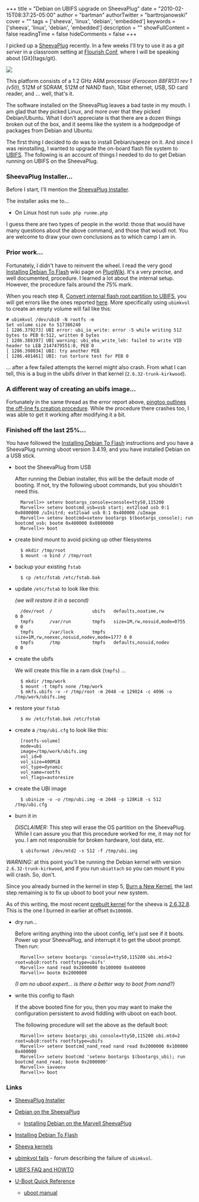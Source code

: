 +++
title = "Debian on UBIFS upgrade on SheevaPlug"
date = "2010-02-15T08:37:25-05:00"
author = "bartman"
authorTwitter = "barttrojanowski"
cover = ""
tags = ['sheeva', 'linux', 'debian', 'embedded']
keywords = ['sheeva', 'linux', 'debian', 'embedded']
description = ""
showFullContent = false
readingTime = false
hideComments = false
+++

I picked up a [SheevaPlug](http://en.wikipedia.org/wiki/SheevaPlug) recently.  In a few weeks
I'll try to use it as a *git server* in a classroom setting at [Flourish Conf](http://flourishconf.com/),
where I will be speaking about [Git]{tags/git}.

<img src=/~bart/blogimg/marvell_sheevaplug_1-240x213.jpg>

This platform consists of a 1.2 GHz ARM processor (*Feroceon 88FR131 rev 1 (v5l)*),
512M of SDRAM, 512M of NAND flash, 1Gbit ethernet, USB, SD card reader, and ... well, that's it.

<!--more-->

The software installed on the SheevaPlug leaves a bad taste in my mouth.  I am glad that
they picked Linux, and more over that they picked Debian/Ubuntu.  What I don't appreciate
is that there are a dozen things broken out of the box, and it seems like the system is a
hodgepodge of packages from Debian and Ubuntu.

The first thing I decided to do was to install Debian/sqeeze on it.  And since I was reinstalling, I
wanted to upgrade the on-board flash file system to [UBIFS](http://www.linux-mtd.infradead.org/doc/ubifs.html#L_overview).
The following is an account of things I needed to do to get Debian running on UBIFS on the SheevaPlug.

### SheevaPlug Installer...

Before I start, I'll mention the [SheevaPlug Installer](http://www.plugcomputer.org/plugwiki/index.php/SheevaPlug_Installer).

The installer asks me to...
- On Linux host run `sudo php runme.php`

I guess there are two types of people in the world: those that would have many questions about the above command, and those that woudl not.
You are welcome to draw your own conclusions as to which camp I am in.

### Prior work...

Fortunately, I didn't have to reinvent the wheel.  I read the very good [Installing Debian To Flash](http://www.plugcomputer.org/plugwiki/index.php/Installing_Debian_To_Flash) wiki page on [PlugWiki](http://www.plugcomputer.org/plugwiki).  It's a very precise, and well documented,
procedure.  I learned a lot about the internal setup.  However, the procedure fails around the 75% mark.

When you reach step 8, [Convert internal flash root partition to UBIFS](http://www.plugcomputer.org/plugwiki/index.php/Installing_Debian_To_Flash#Convert_internal_flash_root_partition_to_UBIFS), you will get errors like the ones reported
[here](http://plugcomputer.org/plugforum/index.php?topic=1279.msg8119#msg8119).  More specifically using `ubimkvol` to
create an empty volume will fail like this:

    # ubimkvol /dev/ubi0 -N rootfs -m
    Set volume size to 517386240
    [ 1286.379273] UBI error: ubi_io_write: error -5 while writing 512 bytes to PEB 0:512, written 0 bytes
    [ 1286.388397] UBI warning: ubi_eba_write_leb: failed to write VID header to LEB 2147479551:0, PEB 0
    [ 1286.398034] UBI: try another PEB
    [ 1286.401461] UBI: run torture test for PEB 0

... after a few failed attempts the kernel might also crash.  From what I can tell, this is a bug in the ubifs
driver in that kernel (`2.6.32-trunk-kirkwood`).

### A different way of creating an ubifs image...

Fortunately in the same thread as the error report above, [pingtoo outlines the off-line fs creation procedure](http://plugcomputer.org/plugforum/index.php?topic=1279.msg7879#msg7879).  While the procedure there crashes too, I was able to get it working after modifying it a bit.

### Finished off the last 25%...

You have followed the [Installing Debian To Flash](http://www.plugcomputer.org/plugwiki/index.php/Installing_Debian_To_Flash)
instructions and you have a SheevaPlug running uboot version 3.4.19, and you have installed Debian on a USB stick.

* boot the SheevaPlug from USB
  
  After running the Debian installer, this will be the default mode of booting.
  If not, try the following uboot commands, but you shouldn't need this.

        Marvell>> setenv bootargs_console=console=ttyS0,115200
        Marvell>> setenv bootcmd_usb=usb start; ext2load usb 0:1 0x0800000 /uInitrd; ext2load usb 0:1 0x400000 /uImage
        Marvell>> setenv bootcmd=setenv bootargs $(bootargs_console); run bootcmd_usb; bootm 0x400000 0x0800000
        Marvell>> boot

* create bind mount to avoid picking up other filesystems

        $ mkdir /tmp/root
        $ mount -o bind / /tmp/root

* backup your existing `fstab`

        $ cp /etc/fstab /etc/fstab.bak

* update `/etc/fstab` to look like this:
  
  *(we will restore it in a second)*

        /dev/root  /               ubifs   defaults,noatime,rw                      0 0
        tmpfs      /var/run        tmpfs   size=1M,rw,nosuid,mode=0755              0 0
        tmpfs      /var/lock       tmpfs   size=1M,rw,noexec,nosuid,nodev,mode=1777 0 0
        tmpfs      /tmp            tmpfs   defaults,nosuid,nodev                    0 0

* create the ubifs
  
  We will create this file in a ram disk (`tmpfs`) ...

        $ mkdir /tmp/work
        $ mount -t tmpfs none /tmp/work
        $ mkfs.ubifs -v -r /tmp/root -m 2048 -e 129024 -c 4096 -o /tmp/work/ubifs.img

* restore your `fstab`

        $ mv /etc/fstab.bak /etc/fstab

* create a `/tmp/ubi.cfg` to look like this:

        [rootfs-volume]
        mode=ubi
        image=/tmp/work/ubifs.img
        vol_id=0
        vol_size=400MiB
        vol_type=dynamic
        vol_name=rootfs
        vol_flags=autoresize

* create the UBI image

        $ ubinize -v -o /tmp/ubi.img -m 2048 -p 128KiB -s 512 /tmp/ubi.cfg

* burn it in
  
  *DISCLAIMER:* This step will erase the OS partition on the SheevaPlug.  While I can assure you that this
  procedure worked for me, it may not for you.  I am not responsible for broken hardware, lost data, etc.

        $ ubiformat /dev/mtd2 -s 512 -f /tmp/ubi.img

*WARNING:* at this point you'll be running the Debian kernel with version `2.6.32-trunk-kirkwood`, and if you
run `ubiattach` so you can mount it you will crash.  So, don't.

Since you already burned in the kernel in step 5, [Burn a New Kernel](http://www.plugcomputer.org/plugwiki/index.php/Installing_Debian_To_Flash#Burn_a_New_Kernel), the last step remaining is to fix up uboot to boot your new system.

As of this writing, the most recent [prebuilt kernel](http://sheeva.with-linux.com/sheeva/) for the sheeva is [2.6.32.8](http://sheeva.with-linux.com/sheeva/index.php?dir=2.6.32.8/).  This is the one I burned in earlier at offset `0x100000`.

* dry run...
  
  Before writing anything into the uboot config, let's just see if it boots.  Power up your SheevaPlug, and interrupt it to get the uboot prompt.  Then run:

        Marvell>> setenv bootargs 'console=ttyS0,115200 ubi.mtd=2 root=ubi0:rootfs rootfstype=ubifs'
        Marvell>> nand read 0x2000000 0x100000 0x400000
        Marvell>> bootm 0x2000000

  *(I am no uboot expert... is there a better way to boot from nand?)*

* write this config to flash
  
  If the above booted fine for you, then you may want to make the configuration persistent to avoid fiddling with uboot on each boot.
  
  The following procedure will set the above as the default boot:

        Marvell>> setenv bootargs_ubi console=ttyS0,115200 ubi.mtd=2 root=ubi0:rootfs rootfstype=ubifs
        Marvell>> setenv bootcmd_nand_read nand read 0x2000000 0x100000 0x400000
        Marvell>> setenv bootcmd 'setenv bootargs $(bootargs_ubi); run bootcmd_nand_read; bootm 0x2000000'
        Marvell>> saveenv
        Marvell>> boot

### Links

 - [SheevaPlug Installer](http://www.plugcomputer.org/plugwiki/index.php/SheevaPlug_Installer)

 - [Debian on the SheevaPlug](http://www.cyrius.com/debian/kirkwood/sheevaplug/)
   - [Installing Debian on the Marvell SheevaPlug](http://www.cyrius.com/debian/kirkwood/sheevaplug/install.html)

 - [Installing Debian To Flash](http://www.plugcomputer.org/plugwiki/index.php/Installing_Debian_To_Flash)

 - [Sheeva kernels](http://sheeva.with-linux.com/sheeva/index.php)

 - [ubimkvol fails](http://plugcomputer.org/plugforum/index.php?topic=1279.msg7873) - forum describing the failure of `ubimkvol`.

 - [UBIFS FAQ and HOWTO](http://www.linux-mtd.infradead.org/faq/ubifs.html)

 - [U-Boot Quick Reference](http://www.plugcomputer.org/plugwiki/index.php/U-Boot_Quick_Reference)
   - [uboot manual](http://www.denx.de/wiki/view/DULG/UBoot)
